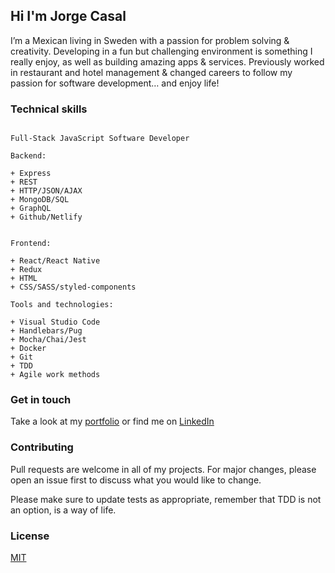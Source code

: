 ## Hi I'm Jorge Casal

I’m a Mexican living in Sweden with a passion for problem solving & creativity. Developing in a fun but challenging environment is something I really enjoy, as well as building amazing apps & services. Previously worked in restaurant and hotel management & changed careers to follow my passion for software development… and enjoy life!

### Technical skills

```

Full-Stack JavaScript Software Developer

Backend:

+ Express
+ REST
+ HTTP/JSON/AJAX
+ MongoDB/SQL
+ GraphQL
+ Github/Netlify


Frontend:

+ React/React Native
+ Redux
+ HTML
+ CSS/SASS/styled-components

Tools and technologies:

+ Visual Studio Code
+ Handlebars/Pug
+ Mocha/Chai/Jest
+ Docker
+ Git
+ TDD
+ Agile work methods

```

### Get in touch

Take a look at my [portfolio](https://jorgecasal.github.io) or find me on [LinkedIn](https://www.linkedin.com/in/casaljorge/)


### Contributing
Pull requests are welcome in all of my projects. For major changes, please open an issue first to discuss what you would like to change.

Please make sure to update tests as appropriate, remember that TDD is not an option, is a way of life.

### License
[MIT](https://choosealicense.com/licenses/mit/)
